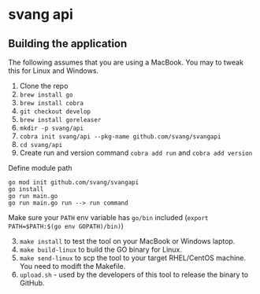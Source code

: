 # svang api

## Building the application

The following assumes that you are using a MacBook. You may to tweak this for Linux and Windows.

1. Clone the repo
2. `brew install go`
3. `brew install cobra`
4. `git checkout develop`
2. `brew install goreleaser`
5. `mkdir -p svang/api`
6. `cobra init svang/api --pkg-name github.com/svang/svangapi`
7. `cd svang/api`
8. Create run and version command `cobra add run` and `cobra add version`

Define module path
```
go mod init github.com/svang/svangapi
go install
go run main.go
go run main.go run --> run command
```

Make sure your `PATH` env variable has `go/bin` included (`export PATH=$PATH:$(go env GOPATH)/bin)`)


3. `make install` to test the tool on your MacBook or Windows laptop.
4. `make build-linux` to build the GO binary for Linux.
5. `make send-linux` to scp the tool to your target RHEL/CentOS machine. You need to modift the Makefile.
6. `upload.sh` - used by the developers of this tool to release the binary to GitHub.

